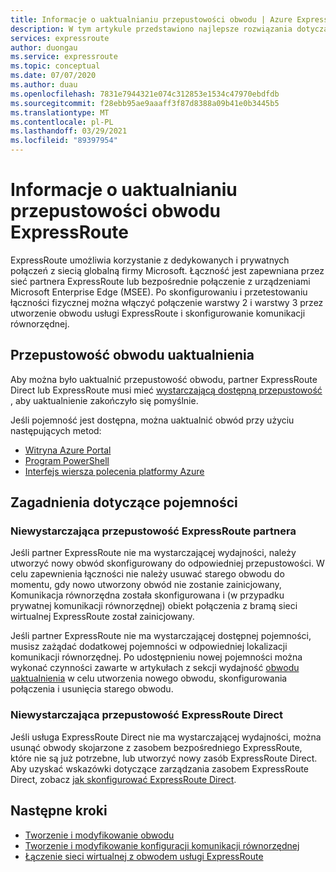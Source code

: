 ```yaml
---
title: Informacje o uaktualnianiu przepustowości obwodu | Azure ExpressRoute
description: W tym artykule przedstawiono najlepsze rozwiązania dotyczące uaktualniania przepustowości obwodu usługi ExpressRoute
services: expressroute
author: duongau
ms.service: expressroute
ms.topic: conceptual
ms.date: 07/07/2020
ms.author: duau
ms.openlocfilehash: 7831e7944321e074c312853e1534c47970ebdfdb
ms.sourcegitcommit: f28ebb95ae9aaaff3f87d8388a09b41e0b3445b5
ms.translationtype: MT
ms.contentlocale: pl-PL
ms.lasthandoff: 03/29/2021
ms.locfileid: "89397954"
---
```

# <a name="about-upgrading-expressroute-circuit-bandwidth"></a>Informacje o uaktualnianiu przepustowości obwodu ExpressRoute

ExpressRoute umożliwia korzystanie z dedykowanych i prywatnych połączeń z siecią globalną firmy Microsoft. Łączność jest zapewniana przez sieć partnera ExpressRoute lub bezpośrednie połączenie z urządzeniami Microsoft Enterprise Edge (MSEE). Po skonfigurowaniu i przetestowaniu łączności fizycznej można włączyć połączenie warstwy 2 i warstwy 3 przez utworzenie obwodu usługi ExpressRoute i skonfigurowanie komunikacji równorzędnej.

## <a name="upgrade-circuit-bandwidth"></a><a name="upgrade"></a>Przepustowość obwodu uaktualnienia

Aby można było uaktualnić przepustowość obwodu, partner ExpressRoute Direct lub ExpressRoute musi mieć [wystarczającą dostępną przepustowość](#considerations) , aby uaktualnienie zakończyło się pomyślnie.

Jeśli pojemność jest dostępna, można uaktualnić obwód przy użyciu następujących metod:

* [Witryna Azure Portal](expressroute-howto-circuit-portal-resource-manager.md#modify)
* [Program PowerShell](expressroute-howto-circuit-arm.md#modify)
* [Interfejs wiersza polecenia platformy Azure](howto-circuit-cli.md#modify)

## <a name="capacity-considerations"></a><a name="considerations"></a>Zagadnienia dotyczące pojemności

### <a name="insufficient-expressroute-partner-bandwidth"></a><a name="bandwidth"></a>Niewystarczająca przepustowość ExpressRoute partnera

Jeśli partner ExpressRoute nie ma wystarczającej wydajności, należy utworzyć nowy obwód skonfigurowany do odpowiedniej przepustowości. W celu zapewnienia łączności nie należy usuwać starego obwodu do momentu, gdy nowo utworzony obwód nie zostanie zainicjowany, Komunikacja równorzędna została skonfigurowana i (w przypadku prywatnej komunikacji równorzędnej) obiekt połączenia z bramą sieci wirtualnej ExpressRoute został zainicjowany.

Jeśli partner ExpressRoute nie ma wystarczającej dostępnej pojemności, musisz zażądać dodatkowej pojemności w odpowiedniej lokalizacji komunikacji równorzędnej. Po udostępnieniu nowej pojemności można wykonać czynności zawarte w artykułach z sekcji wydajność [obwodu uaktualnienia](#upgrade) w celu utworzenia nowego obwodu, skonfigurowania połączenia i usunięcia starego obwodu.


### <a name="insufficient-expressroute-direct-bandwidth"></a><a name="bandwidth"></a>Niewystarczająca przepustowość ExpressRoute Direct

Jeśli usługa ExpressRoute Direct nie ma wystarczającej wydajności, można usunąć obwody skojarzone z zasobem bezpośredniego ExpressRoute, które nie są już potrzebne, lub utworzyć nowy zasób ExpressRoute Direct. Aby uzyskać wskazówki dotyczące zarządzania zasobem ExpressRoute Direct, zobacz [jak skonfigurować ExpressRoute Direct](how-to-expressroute-direct-portal.md).

## <a name="next-steps"></a>Następne kroki

* [Tworzenie i modyfikowanie obwodu](expressroute-howto-circuit-portal-resource-manager.md)
* [Tworzenie i modyfikowanie konfiguracji komunikacji równorzędnej](expressroute-howto-routing-portal-resource-manager.md)
* [Łączenie sieci wirtualnej z obwodem usługi ExpressRoute](expressroute-howto-linkvnet-portal-resource-manager.md)
